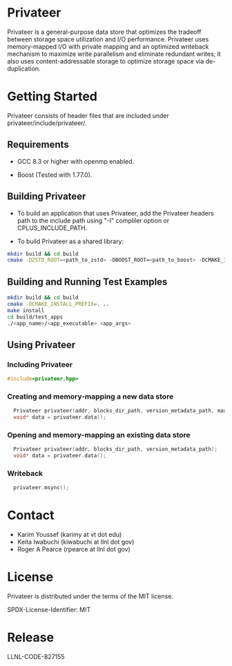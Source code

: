 # Privateer

Privateer is a general-purpose data store that optimizes the tradeoff between storage space utilization and I/O performance. 
Privateer uses memory-mapped I/O with private mapping and an optimized writeback mechanism to maximize write parallelism and 
eliminate redundant writes; it also uses content-addressable storage to optimize storage space via de-duplication.

# Getting Started

Privateer consists of header files that are included under privateer/include/privateer/.

## Requirements

* GCC 8.3 or higher with openmp enabled.

* Boost (Tested with 1.77.0).

## Building Privateer

* To build an application that uses Privateer, add the Privateer headers path to the include path using "-I" compliler option or CPLUS_INCLUDE_PATH.

* To build Privateer as a shared library:
```bash
mkdir build && cd build
cmake -DZSTD_ROOT=<path_to_zstd> -DBOOST_ROOT=<path_to_boost> -DCMAKE_INSTALL_PREFIX=. ..
```

## Building and Running Test Examples

```bash
mkdir build && cd build
cmake -DCMAKE_INSTALL_PREFIX=. ..
make install
cd build/test_apps
./<app_name>/<app_executable> <app_args>
```

## Using Privateer

### Including Privateer

```cpp
#include<privateer.hpp>
```

### Creating and memory-mapping a new data store
```cpp
  Privateer privateer(addr, blocks_dir_path, version_metadata_path, max_capacity);
  void* data = privateer.data();
```

### Opening and memory-mapping an existing data store
```cpp
  Privateer privateer(addr, blocks_dir_path, version_metadata_path);
  void*	data = privateer.data();
```

### Writeback
```cpp
  privateer.msync();
```

# Contact

* Karim Youssef (karimy at vt dot edu)
* Keita Iwabuchi (kiwabuchi at llnl dot gov)
* Roger A Pearce (rpearce at llnl dot gov)

# License

Privateer is distributed under the terms of the MIT license.

SPDX-License-Identifier: MIT

# Release

LLNL-CODE-827155
